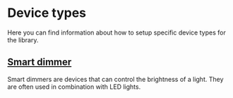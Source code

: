 # Device types

Here you can find information about how to setup specific device types for the library.

## [Smart dimmer](smart-dimmer.md)

Smart dimmers are devices that can control the brightness of a light. They are often used in combination with LED lights.
